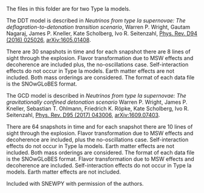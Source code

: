 The files in this folder are for two Type Ia models. 

The DDT model is described in *Neutrinos from type Ia supernovae: The deflagration-to-detonation transition scenario*, Warren P. Wright, Gautam Nagaraj, James P. Kneller, Kate Scholberg, Ivo R.  Seitenzahl, [Phys. Rev. D94 (2016) 025026](https://journals.aps.org/prd/abstract/10.1103/PhysRevD.94.025026), [arXiv:1605.01408](https://arxiv.org/abs/1605.01408).  

There are 30 snapshots in time and for each snapshot there are 8 lines of sight through the explosion. Flavor transformation due to MSW effects and decoherence are included plus, the no-oscillations case. Self-interaction effects do not occur in Type Ia models. Earth matter effects are not included. Both mass orderings are considered. The format of each data file is the SNOwGLoBES format. 

The GCD model is described in *Neutrinos from type Ia supernovae: The gravitationally confined detonation scenario* Warren P. Wright, James P. Kneller, Sebastian T. Ohlmann, Friedrich K. Röpke, Kate Scholberg, Ivo R. Seitenzahl, [Phys. Rev. D95 (2017) 043006](https://journals.aps.org/prd/abstract/10.1103/PhysRevD.95.043006), [arXiv:1609.07403](https://arxiv.org/abs/1609.07403).  

There are 64 snapshots in time and for each snapshot there are 10 lines of sight through the explosion. Flavor transformation due to MSW effects and decoherence are included, plus the no-oscillations case. Self-interaction effects do not occur in Type Ia models. Earth matter effects are not included. Both mass orderings are considered. The format of each data file is the SNOwGLoBES format. Flavor transformation due to MSW effects and decoherence are included. Self-interaction effects do not occur in Type Ia models. Earth matter effects are not included.

Included with SNEWPY with permission of the authors.
